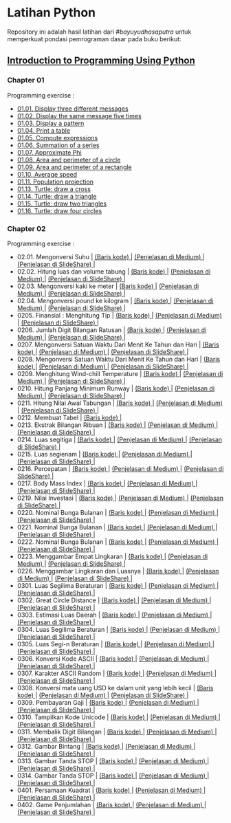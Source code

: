 <h1> Latihan Python </h1>
<p>
    Repository ini adalah hasil latihan dari <em>#bayuyudhasaputra</em> untuk memperkuat pondasi pemrograman dasar pada buku berikut:
</p>
<div>
    <h2> <a href="https://media.pearsoncmg.com/bc/abp/cs-resources/products/product.html#product,isbn=0133050556"> Introduction to Programming Using Python </a> </h2>
    <h3> Chapter 01 </h3>
    <p> Programming exercise : </p>
    <ul>
        <li> 
            <a href="https://github.com/bayuYudhaSaputra/Python/blob/main/Python_Liang/0101-displayThreeDifferentMessage.py"> 01.01. Display three different messages</a> 
        </li>
        <li>
            <a href="https://github.com/bayuYudhaSaputra/Python/blob/main/Python_Liang/0102-displayTheSameMessageFiveTimes.py"> 01.02. Display the same message five times </a>
        </li>
        <li>
            <a href="https://github.com/bayuYudhaSaputra/Python/blob/main/Python_Liang/0103-displayPattern.py"> 01.03. Display a pattern </a>
        </li>
        <li>
            <a href="https://github.com/bayuYudhaSaputra/Python/blob/main/Python_Liang/0104-printTable.py"> 01.04. Print a table </a>
        </li>
        <li>
            <a href="https://github.com/bayuYudhaSaputra/Python/blob/main/Python_Liang/0105-computeExpressions.py"> 01.05. Compute expressions </a>
        </li>
        <li>
            <a href="https://github.com/bayuYudhaSaputra/Python/blob/main/Python_Liang/0106-SummationOfSeries.py"> 01.06. Summation of a series </a>
        </li>
        <li>
            <a href="https://github.com/bayuYudhaSaputra/Python/blob/main/Python_Liang/0107-approximatePhi.py"> 01.07. Approximate Phi </a>
        </li>
        <li>
            <a href="https://github.com/bayuYudhaSaputra/Python/blob/main/Python_Liang/0108-areaPerimeterCircle.py"> 01.08. Area and perimeter of a circle </a>
        </li>
        <li>
            <a href="https://github.com/bayuYudhaSaputra/Python/blob/main/Python_Liang/0109-areaAndPerimeterRectangle.py"> 01.09. Area and perimeter of a rectangle </a>
        </li>
        <li>
            <a href="https://github.com/bayuYudhaSaputra/Python/blob/main/Python_Liang/0110-averageSpeed.py"> 01.10. Average speed </a>
        </li>
        <li>
            <a href="https://github.com/bayuYudhaSaputra/Python/blob/main/Python_Liang/0111-populationProjection.py"> 01.11. Population projection </a>
        </li>
        <li>
            <a href="https://github.com/bayuYudhaSaputra/Python/blob/main/Python_Liang/0113-drawCross.py"> 01.13. Turtle: draw a cross </a>
        </li>
        <li>
            <a href="https://github.com/bayuYudhaSaputra/Python/blob/main/Python_Liang/0114-drawTriangle.py"> 01.14. Turtle: draw a triangle </a>
        </li>
        <li>
            <a href="https://github.com/bayuYudhaSaputra/Python/blob/main/Python_Liang/0115-drawTwoTriangle.py"> 01.15. Turtle: draw two triangles </a>
        </li>
        <li>
            <a href="https://github.com/bayuYudhaSaputra/Python/blob/main/Python_Liang/0116-drawFourCircles.py"> 01.16. Turtle: draw four circles </a>
        </li>
    </ul>
    <h3> Chapter 02 </h3>
    <p> Programming exercise : </p>
    <ul>
        <li> 02.01. Mengonversi Suhu
            <span> | </span>
            <a href="https://github.com/bayuYudhaSaputra/Python/blob/main/Python_Liang/0201-convertCelsiusToFahrenheit.py"> (Baris kode) </a>
            <span> | </span>
            <a href="https://medium.com/@bayuyudhasaputraqed/02-01-konversi-celsius-ke-fahrenheit-reamur-dan-kelvin-328df08750b7"> (Penjelasan di Medium) </a>
            <span> | </span>
            <a href="https://www.slideshare.net/slideshow/02-01-konversi-suhu-menggunakan-bahasa-pemrograman-python/273258796"> (Penjelasan di SlideShare) </a>
             <span> | </span>
        </li>
        <li> 02.02. Hitung luas dan volume tabung
            <span> | </span>
            <a href="https://github.com/bayuYudhaSaputra/Python/blob/main/Python_Liang/0202-MenentukanVolLuasTabung.py"> (Baris kode) </a>
            <span> | </span>
            <a href="https://medium.com/@bayuyudhasaputraqed/02-02-menentukan-volume-dan-luas-tabung-ff956a276499"> (Penjelasan di Medium) </a>
            <span> | </span>
            <a href="https://www.slideshare.net/slideshow/menentukan-volume-dan-luas-tabung-menggunakan-python/273466290"> (Penjelasan di SlideShare) </a>
             <span> | </span>
        </li>
        <li> 02.03. Mengonversi kaki ke meter
            <span> | </span>
            <a href="https://github.com/bayuYudhaSaputra/Python/blob/main/Python_Liang/0203-KonversiKakiKeMeter.py"> (Baris kode) </a>
            <span> | </span>
            <a href="https://medium.com/@bayuyudhasaputraqed/02-03-mengonversi-satuan-kaki-ke-meter-ffc37e9a754b"> (Penjelasan di Medium) </a>
            <span> | </span>
            <a href="https://www.slideshare.net/slideshow/02-03-konversi-satuan-kaki-ke-meter-menggunakan-python/274778634"> (Penjelasan di SlideShare) </a>
             <span> | </span>
        </li>
        <li> 02.04. Mengonversi pound ke kilogram
            <span> | </span>
            <a href="https://github.com/bayuYudhaSaputra/Python/blob/main/Python_Liang/0204-KonversiPoundKeKilogram.py"> (Baris kode) </a>
            <span> | </span>
            <a href="https://medium.com/@bayuyudhasaputraqed/02-04-mengonversi-satuan-pound-ke-kilogram-7927d41edbbe"> (Penjelasan di Medium) </a>
            <span> | </span>
            <a href="https://www.slideshare.net/slideshow/02-04-konversi-pound-menjadi-kilogram-menggunakan-python/274781262"> (Penjelasan di SlideShare) </a>
             <span> | </span>
        </li>
        <li> 0205. Finansial : Menghitung Tip
            <span> | </span>
            <a href="https://github.com/bayuYudhaSaputra/Python/blob/main/Python_Liang/0205-HitungTip.py"> (Baris kode) </a>
            <span> | </span>
            <a href="https://medium.com/@bayuyudhasaputraqed/02-05-menghitung-tip-menggunakan-python-3ce520878f14"> (Penjelasan di Medium) </a>
            <span> | </span>
            <a href="https://www.slideshare.net/slideshow/02-05-menentukan-tip-menggunakan-bahasa-pemrograman-python/274851703"> (Penjelasan di SlideShare) </a>
             <span> | </span>
        </li>
        <li> 0206. Jumlah Digit Bilangan Ratusan
            <span> | </span>
            <a href="https://github.com/bayuYudhaSaputra/Python/blob/main/Python_Liang/0206-JumlahDigitInteger.py"> (Baris kode) </a>
            <span> | </span>
            <a href="https://medium.com/@bayuyudhasaputraqed/02-06-jumlah-digit-bilangan-ratusan-c0a4dc68060e"> (Penjelasan di Medium) </a>
            <span> | </span>
            <a href="https://www.slideshare.net/slideshow/02-06-jumlah-digit-integer-menggunakan-bahasa-pemrograman-python/274886045"> (Penjelasan di SlideShare) </a>
             <span> | </span>
        </li>
        <li> 0207. Mengonversi Satuan Waktu Dari Menit Ke Tahun dan Hari
            <span> | </span>
            <a href="https://github.com/bayuYudhaSaputra/Python/blob/main/Python_Liang/0207-konversiMenitKeTahunHari.py"> (Baris kode) </a>
            <span> | </span>
            <a href="https://medium.com/@bayuyudhasaputraqed/mengonversi-menit-ke-tahun-lebih-beberapa-hari-c65578df3eda"> (Penjelasan di Medium) </a>
            <span> | </span>
            <a href="https://www.slideshare.net/slideshow/02-07-mengonversi-satuan-menit-ke-tahun-dan-hari/275032227"> (Penjelasan di SlideShare) </a>
             <span> | </span>
        </li>
        <li> 0208. Mengonversi Satuan Waktu Dari Menit Ke Tahun dan Hari
            <span> | </span>
            <a href="https://github.com/bayuYudhaSaputra/Python/blob/main/Python_Liang/0208-hitungEnergi.py"> (Baris kode) </a>
            <span> | </span>
            <a href="https://medium.com/@bayuyudhasaputraqed/02-08-menghitung-jumlah-energi-8effc74ef39e"> (Penjelasan di Medium) </a>
            <span> | </span>
            <a href="https://www.slideshare.net/slideshow/02-08-menghitung-energi-yang-dibutuhkan-untuk-memanaskan-air-pdf/275064452"> (Penjelasan di SlideShare) </a>
             <span> | </span>
        </li>
        <li> 0209. Menghitung Wind-chill Temperature
            <span> | </span>
            <a href="https://github.com/bayuYudhaSaputra/Python/blob/main/Python_Liang/0209-windchill-temperature.py"> (Baris kode) </a>
            <span> | </span>
            <a href="https://medium.com/@bayuyudhasaputraqed/02-09-menghitung-wind-chill-temperature-ea4514dbfe2b"> (Penjelasan di Medium) </a>
            <span> | </span>
            <a href="https://www.slideshare.net/slideshow/02-09-menentukan-wind-chill-temperature-menggunakan-bahasa-pemrograman-python/275272552"> (Penjelasan di SlideShare) </a>
             <span> | </span>
        </li>
        <li> 0210. Hitung Panjang Minimum Runway
            <span> | </span>
            <a href="https://github.com/bayuYudhaSaputra/Python/blob/main/Python_Liang/0210-length-runway.py"> (Baris kode) </a>
            <span> | </span>
            <a href="https://medium.com/@bayuyudhasaputraqed/02-10-hitung-panjang-minimal-runway-b7d96de5c0e9"> (Penjelasan di Medium) </a>
            <span> | </span>
            <a href="https://www.slideshare.net/slideshow/02-10-hitung-panjang-minimal-runway-menggunakan-python/275348018"> (Penjelasan di SlideShare) </a>
             <span> | </span>
        </li>
        <li> 0211. Hitung Nilai Awal Tabungan
            <span> | </span>
            <a href="https://github.com/bayuYudhaSaputra/Python/blob/main/Python_Liang/0211-DepositAwal.py"> (Baris kode) </a>
            <span> | </span>
            <a href="https://medium.com/@bayuyudhasaputraqed/02-11-hitung-nilai-awal-tabungan-9da1c543dd95"> (Penjelasan di Medium) </a>
            <span> | </span>
            <a href="https://www.slideshare.net/slideshow/02-11-hitung-nilai-awal-tabungan-menggunakan-python/275379012"> (Penjelasan di SlideShare) </a>
             <span> | </span>
        </li>
        <li> 0212. Membuat Tabel
            <span> | </span>
            <a href="https://github.com/bayuYudhaSaputra/Python/blob/main/Python_Liang/0212-printTable.py"> (Baris kode) </a>
            <span> | </span>
        </li>
        <li> 0213. Ekstrak Bilangan Ribuan
            <span> | </span>
            <a href="https://github.com/bayuYudhaSaputra/Python/blob/main/Python_Liang/0213-EkstraksiBilangan.py"> (Baris kode) </a>
            <span> | </span>
            <a href="https://medium.com/@bayuyudhasaputraqed/02-13-ekstrak-bilangan-ribuan-91d1fd0ad215"> (Penjelasan di Medium) </a>
            <span> | </span>
            <a href="https://www.slideshare.net/slideshow/02-13-ekstrak-bilangan-ribuan-mengguanakan-bahasa-pemrograman-python/275566197"> (Penjelasan di SlideShare) </a>
             <span> | </span>
        </li>
        <li> 0214. Luas segitiga
            <span> | </span>
            <a href="https://github.com/bayuYudhaSaputra/Python/blob/main/Python_Liang/0214-LuasSegitiga.py"> (Baris kode) </a>
            <span> | </span>
            <a href="https://medium.com/@bayuyudhasaputraqed/02-14-luas-segitiga-e8336dc87b96"> (Penjelasan di Medium) </a>
            <span> | </span>
            <a href="https://www.slideshare.net/slideshow/02-14-luas-segitiga-menggunakan-bahasa-pemrograman-python/275722612"> (Penjelasan di SlideShare) </a>
             <span> | </span>
        </li>
        <li> 0215. Luas segienam
            <span> | </span>
            <a href="https://github.com/bayuYudhaSaputra/Python/blob/main/Python_Liang/0215-LuasSegienam.py"> (Baris kode) </a>
            <span> | </span>
            <a href="https://medium.com/@bayuyudhasaputraqed/02-15-luas-segienam-beraturan-b855c501656d"> (Penjelasan di Medium) </a>
            <span> | </span>
            <a href="https://www.slideshare.net/slideshow/02-15-luassegienam-menggunakan-bahasa-pemrograman-python/275886148"> (Penjelasan di SlideShare) </a>
             <span> | </span>
        </li>
        <li> 0216. Percepatan
            <span> | </span>
            <a href="https://github.com/bayuYudhaSaputra/Python/blob/main/Python_Liang/0216-percepatan.py"> (Baris kode) </a>
            <span> | </span>
            <a href="https://medium.com/@bayuyudhasaputraqed/02-16-percepatan-c96837782d2f"> (Penjelasan di Medium) </a>
            <span> | </span>
            <a href="https://www.slideshare.net/slideshow/02-16-hitung-percepatan-menggunakan-python/275971788"> (Penjelasan di SlideShare) </a>
             <span> | </span>
        </li>
        <li> 0217. Body Mass Index
            <span> | </span>
            <a href="https://github.com/bayuYudhaSaputra/Python/blob/main/Python_Liang/0217-bmi.py"> (Baris kode) </a>
            <span> | </span>
            <a href="https://medium.com/@bayuyudhasaputraqed/02-16-body-mass-index-e71856bdd29b"> (Penjelasan di Medium) </a>
            <span> | </span>
            <a href="https://www.slideshare.net/slideshow/02-17-menentukan-body-mass-index-menggunakan-bahasa-pemrograman-python/276033979"> (Penjelasan di SlideShare) </a>
             <span> | </span>
        </li>
        <li> 0219. Nilai Investasi
            <span> | </span>
            <a href="https://github.com/bayuYudhaSaputra/Python/blob/main/Python_Liang/0219-hitungInvestasi.py"> (Baris kode) </a>
            <span> | </span>
            <a href="https://medium.com/@bayuyudhasaputraqed/02-19-hitung-nilai-investasi-10341b828b94"> (Penjelasan di Medium) </a>
            <span> | </span>
            <a href="https://www.slideshare.net/slideshow/02-19-hitung-nilai-investasi-menggunakan-python-pdf/276287679"> (Penjelasan di SlideShare) </a>
             <span> | </span>
        </li>
        <li> 0220. Nominal Bunga Bulanan
            <span> | </span>
            <a href="https://github.com/bayuYudhaSaputra/Python/blob/main/Python_Liang/0220-hitungBunga.py"> (Baris kode) </a>
            <span> | </span>
            <a href="https://medium.com/@bayuyudhasaputraqed/02-20-hitung-nilai-investasi-8fa287e1b3f9"> (Penjelasan di Medium) </a>
            <span> | </span>
            <a href="https://www.slideshare.net/slideshow/02-20-hitung-nominal-bunga-bulanan-menggunakan-python/276479294"> (Penjelasan di SlideShare) </a>
             <span> | </span>
        </li>
        <li> 0221. Nominal Bunga Bulanan
            <span> | </span>
            <a href="https://github.com/bayuYudhaSaputra/Python/blob/main/Python_Liang/0221-hitungBungaMajemuk.py"> (Baris kode) </a>
            <span> | </span>
            <a href="https://medium.com/@bayuyudhasaputraqed/02-21-hitung-nilai-bunga-majemuk-b5931c74c417"> (Penjelasan di Medium) </a>
            <span> | </span>
            <a href="https://www.slideshare.net/slideshow/02-21-hitung-bunga-majemuk-menggunakan-bahasa-pemrograman-python-pdf/276667190"> (Penjelasan di SlideShare) </a>
             <span> | </span>
        </li>
        <li> 0222. Nominal Bunga Bulanan
            <span> | </span>
            <a href="https://github.com/bayuYudhaSaputra/Python/blob/main/Python_Liang/0222-ProyeksiPopulasi.py"> (Baris kode) </a>
            <span> | </span>
            <a href="https://medium.com/@bayuyudhasaputraqed/02-22-proyeksi-jumlah-penduduk-c42f48fc0b88"> (Penjelasan di Medium) </a>
            <span> | </span>
            <a href="https://www.slideshare.net/slideshow/02-22-proyeksi-jumlah-penduduk-menggunakan-bahasa-pemrograman-python/276725997"> (Penjelasan di SlideShare) </a>
             <span> | </span>
        </li>
        <li> 0223. Menggambar Empat Lingkaran
            <span> | </span>
            <a href="https://github.com/bayuYudhaSaputra/Python/blob/main/Python_Liang/0223-gambarEmpatLingkaran.py"> (Baris kode) </a>
            <span> | </span>
            <a href="https://medium.com/@bayuyudhasaputraqed/02-23-menggambar-empat-lingkaran-c62dd1d4d968"> (Penjelasan di Medium) </a>
            <span> | </span>
            <a href="https://www.slideshare.net/slideshow/02-23-gambar-empat-lingkaran-menggunakan-python/276929144"> (Penjelasan di SlideShare) </a>
             <span> | </span> 
        </li>
        <li> 0226. Menggambar Lingkaran dan Luasnya
            <span> | </span>
            <a href="https://github.com/bayuYudhaSaputra/Python/blob/main/Python_Liang/0226-LingkaranDanLuas.py"> (Baris kode) </a>
            <span> | </span>
            <a href="https://medium.com/@bayuyudhasaputraqed/02-26-menggambar-empat-lingkaran-c97ed460945c"> (Penjelasan di Medium) </a>
            <span> | </span>
            <a href="https://www.slideshare.net/slideshow/02-26-menggambar-lingkaran-dan-menampilkan-luas-menggunakan-bahasa-pemrograman-pythonluas-pdf/277177818"> (Penjelasan di SlideShare) </a>
             <span> | </span> 
        </li>
        <li> 0301. Luas Segilima Beraturan
            <span> | </span>
            <a href="https://github.com/bayuYudhaSaputra/Python/blob/main/Python_Liang/0301-LuasSegilima.py"> (Baris kode) </a>
            <span> | </span>
            <a href="https://medium.com/@bayuyudhasaputraqed/03-01-luas-segilima-62009ace4be6"> (Penjelasan di Medium) </a>
            <span> | </span>
            <a href="https://www.slideshare.net/slideshow/03-01-luas-segilima-menggunakan-bahasa-pemrograman-python/278769925"> (Penjelasan di SlideShare) </a>
             <span> | </span> 
        </li>
        <li> 0302. Great Circle Distance
            <span> | </span>
            <a href="https://github.com/bayuYudhaSaputra/Python/blob/main/Python_Liang/0302-GreatCircleDistance.py"> (Baris kode) </a>
            <span> | </span>
            <a href="https://medium.com/@bayuyudhasaputraqed/03-02-great-circle-distance-2627936618e8"> (Penjelasan di Medium) </a>
            <span> | </span>
            <a href="https://www.slideshare.net/slideshow/03-02-great-circle-distance-menggunakan-bahasa-pemrograman-python/278855407"> (Penjelasan di SlideShare) </a>
             <span> | </span> 
        </li>
        <li> 0303. Estimasi Luas Daerah
            <span> | </span>
            <a href="https://github.com/bayuYudhaSaputra/Python/blob/main/Python_Liang/0303-Luas4TitikGeografis.py"> (Baris kode) </a>
            <span> | </span>
            <a href="https://medium.com/@bayuyudhasaputraqed/03-03-estimasi-luas-wilayah-2f6dce54c694"> (Penjelasan di Medium) </a>
            <span> | </span>
            <a href="https://www.slideshare.net/slideshow/03-03-estimasi-luas-daerah-menggunakan-bahasa-pemrograman-python/280194022"> (Penjelasan di SlideShare) </a>
             <span> | </span> 
        </li>
        <li> 0304. Luas Segilima Beraturan
            <span> | </span>
            <a href="https://github.com/bayuYudhaSaputra/Python/blob/main/Python_Liang/0304-LuasSegilima.py"> (Baris kode) </a>
            <span> | </span>
            <a href="https://medium.com/@bayuyudhasaputraqed/03-04-luas-segilima-beraturan-40799384967e"> (Penjelasan di Medium) </a>
            <span> | </span>
            <a href="https://www.slideshare.net/slideshow/03-04-luas-segilima-beraturan-menggunakan-bahasa-pemrograman-python/280419046"> (Penjelasan di SlideShare) </a>
             <span> | </span> 
        </li>
        <li> 0305. Luas Segi-n Beraturan
            <span> | </span>
            <a href="https://github.com/bayuYudhaSaputra/Python/blob/main/Python_Liang/0305-LuasSegiNBeraturan.py"> (Baris kode) </a>
            <span> | </span>
            <a href="https://medium.com/@bayuyudhasaputraqed/03-05-luas-segi-n-beraturan-76dbeb1e07ff"> (Penjelasan di Medium) </a>
            <span> | </span>
            <a href="https://www.slideshare.net/slideshow/03-05-luas-segi-n-beraturan-menggunakan-bahasa-pemrograman-python-pdf/280494239"> (Penjelasan di SlideShare) </a>
             <span> | </span> 
        </li>
        <li> 0306. Konversi Kode ASCII
            <span> | </span>
            <a href="https://github.com/bayuYudhaSaputra/Python/blob/main/Python_Liang/0306-konversiASCII.py"> (Baris kode) </a>
            <span> | </span>
            <a href="https://medium.com/@bayuyudhasaputraqed/03-06-konversi-kode-ascii-8a0c3bcd7157"> (Penjelasan di Medium) </a>
            <span> | </span>
            <a href="https://www.slideshare.net/slideshow/03-06-konversi-kode-ascii-menggunakan-bahasa-pemrograman-python-pdf/280585491"> (Penjelasan di SlideShare) </a>
             <span> | </span> 
        </li>
        <li> 0307. Karakter ASCII Random
            <span> | </span>
            <a href="https://github.com/bayuYudhaSaputra/Python/blob/main/Python_Liang/0307-ASCIIRandom.py"> (Baris kode) </a>
            <span> | </span>
            <a href="https://medium.com/@bayuyudhasaputraqed/03-07-huruf-kapital-random-36a8bca88d0f"> (Penjelasan di Medium) </a>
            <span> | </span>
            <a href="https://www.slideshare.net/slideshow/03-07-menampilkan-huruf-kapital-secara-random-menggunakan-bahasa-pemrograman-python-pdf/280642192"> (Penjelasan di SlideShare) </a>
             <span> | </span> 
        </li>
        <li> 0308. Konversi mata uang USD ke dalam unit yang lebih kecil
            <span> | </span>
            <a href="https://github.com/bayuYudhaSaputra/Python/blob/main/Python_Liang/0308-PecahanDolar.py"> (Baris kode) </a>
            <span> | </span>
            <a href="https://medium.com/@bayuyudhasaputraqed/03-08-pecahan-us-dolar-0f9b4f727178"> (Penjelasan di Medium) </a>
            <span> | </span>
            <a href="https://www.slideshare.net/slideshow/03-08-pecahan-mata-uang-usd-menggunakan-bahasa-pemrograman-python-pdf/280772037"> (Penjelasan di SlideShare) </a>
             <span> | </span> 
        </li>
        <li> 0309. Pembayaran Gaji
            <span> | </span>
            <a href="https://github.com/bayuYudhaSaputra/Python/blob/main/Python_Liang/0309-PembayaranGaji.py"> (Baris kode) </a>
            <span> | </span>
            <a href="https://medium.com/@bayuyudhasaputraqed/03-09-pembayaran-gaji-menggunakan-python-9415a814c6cf"> (Penjelasan di Medium) </a>
            <span> | </span>
            <a href="https://www.slideshare.net/slideshow/03-09-pembayaran-gaji-menggunakan-bahasa-pemrograman-python-pdf/280939289"> (Penjelasan di SlideShare) </a>
             <span> | </span> 
        </li>
        <li> 0310. Tampilkan Kode Unicode
            <span> | </span>
            <a href="https://github.com/bayuYudhaSaputra/Python/blob/main/Python_Liang/0310-tampilkanUnicode.py"> (Baris kode) </a>
            <span> | </span>
            <a href="https://medium.com/@bayuyudhasaputraqed/03-10-tampilkan-8-abjad-yunani-27b6bcc79d20"> (Penjelasan di Medium) </a>
            <span> | </span>
            <a href="https://www.slideshare.net/slideshow/03-10-tampilkan-8-abjad-yunani-menggunakan-bahasa-pemrograman-python-pdf/281095476"> (Penjelasan di SlideShare) </a>
             <span> | </span> 
        </li>
        <li> 0311. Membalik Digit Bilangan
            <span> | </span>
            <a href="https://github.com/bayuYudhaSaputra/Python/blob/main/Python_Liang/0311-pembalikanDigitBilangan.py"> (Baris kode) </a>
            <span> | </span>
            <a href="https://medium.com/@bayuyudhasaputraqed/03-11-pembalikan-digit-bilangan-5a7b6a616c62"> (Penjelasan di Medium) </a>
            <span> | </span>
            <a href="https://www.slideshare.net/slideshow/03-11-pembalikan-digit-bilangan-menggunakan-bahasa-pemrograman-python-pdf/281161361"> (Penjelasan di SlideShare) </a>
             <span> | </span> 
        </li>
        <li> 0312. Gambar Bintang
            <span> | </span>
            <a href="https://github.com/bayuYudhaSaputra/Python/blob/main/Python_Liang/0312-gambarBintang.py"> (Baris kode) </a>
            <span> | </span>
            <a href="https://medium.com/@bayuyudhasaputraqed/03-12-gambar-bintang-menggunakan-python-a825890d8d66"> (Penjelasan di Medium) </a>
            <span> | </span>
            <a href="https://www.slideshare.net/slideshow/03-12-menggambar-bintang-menggunakan-bahasa-pemrograman-python-pdf/281206550"> (Penjelasan di SlideShare) </a>
             <span> | </span> 
        </li>
        <li> 0313. Gambar Tanda STOP
            <span> | </span>
            <a href="https://github.com/bayuYudhaSaputra/Python/blob/main/Python_Liang/0313-buatSTOP.py"> (Baris kode) </a>
            <span> | </span>
            <a href="https://medium.com/@bayuyudhasaputraqed/03-13-membuat-tanda-stop-fdedc3b17b33"> (Penjelasan di Medium) </a>
            <span> | </span>
            <a href="https://www.slideshare.net/slideshow/03-13-membuat-tanda-stop-menggunakan-bahasa-pemrograman-python-pdf/281350040"> (Penjelasan di SlideShare) </a>
             <span> | </span> 
        </li>
        <li> 0314. Gambar Tanda STOP
            <span> | </span>
            <a href="https://github.com/bayuYudhaSaputra/Python/blob/main/Python_Liang/0314-logoOlimpiade.py"> (Baris kode) </a>
            <span> | </span>
            <a href="https://medium.com/@bayuyudhasaputraqed/03-14-membuat-logo-olimpiade-6c7361f5a19b"> (Penjelasan di Medium) </a>
            <span> | </span>
            <a href="https://www.slideshare.net/slideshow/03-14-membuat-logo-olimpiade-menggunakan-bahasa-pemrograman-python-pdf/281736186"> (Penjelasan di SlideShare) </a>
             <span> | </span> 
        </li>
        <li> 0401. Persamaan Kuadrat
            <span> | </span>
            <a href="https://github.com/bayuYudhaSaputra/Python/blob/main/Python_Liang/0401-penyelesaianPersamaanKuadrat.py"> (Baris kode) </a>
            <span> | </span>
            <a href="https://medium.com/@bayuyudhasaputraqed/04-01-persamaan-kuadrat-menggunakan-bahasa-pemrograman-python-27042579e91e"> (Penjelasan di Medium) </a>
            <span> | </span>
            <a href="https://www.slideshare.net/slideshow/04-01-persamaan-kuadrat-menggunakan-bahasa-pemrograman-python-pdf/282739489"> (Penjelasan di SlideShare) </a>
             <span> | </span> 
        </li>
        <li> 0402. Game Penjumlahan
            <span> | </span>
            <a href="https://github.com/bayuYudhaSaputra/Python/blob/main/Python_Liang/0402-gamePenjumlahan.py"> (Baris kode) </a>
            <span> | </span>
            <a href="https://medium.com/@bayuyudhasaputraqed/04-02-game-penjumlahan-ff451003ddf0"> (Penjelasan di Medium) </a>
            <span> | </span>
            <a href="https://www.slideshare.net/slideshow/04-02-game-penjumlahan-menggunakan-bahasa-pemrograman-python-pdf/282921225"> (Penjelasan di SlideShare) </a>
             <span> | </span> 
        </li>
    </ul>
</div>
